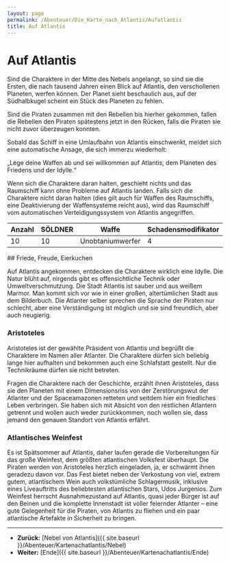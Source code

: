 ```yaml
---
layout: page
permalink: /Abenteuer/Die_Karte_nach_Atlantis/Aufatlantis
title: Auf Atlantis
---
```


# Auf Atlantis

Sind die Charaktere in der Mitte des Nebels angelangt, so sind sie die Ersten, die nach tausend Jahren einen Blick auf Atlantis, den verschollenen Planeten, werfen können. Der Planet sieht beschaulich aus, auf der Südhalbkugel scheint ein Stück des Planeten zu fehlen.

Sind die Piraten zusammen mit den Rebellen bis hierher gekommen, fallen die Rebellen den Piraten spätestens jetzt in den Rücken, falls die Piraten sie nicht zuvor überzeugen konnten.

Sobald das Schiff in eine Umlaufbahn von Atlantis einschwenkt, meldet sich eine automatische Ansage, die sich immerzu wiederholt:

&bdquo;Lege deine Waffen ab und sei willkommen auf Atlantis, dem Planeten des Friedens und der Idylle.&ldquo;

Wenn sich die Charaktere daran halten, geschieht nichts und das Raumschiff kann ohne Probleme auf Atlantis landen. Falls sich die Charaktere nicht daran halten (dies gilt auch für Waffen des Raumschiffs, eine Deaktivierung der Waffensysteme reicht aus), wird das Raumschiff vom automatischen Verteidigungssystem von Atlantis angegriffen.

<table>
<thead>
<tr><th>Anzahl</th><th>SÖLDNER</th><th>Waffe</th><th>Schadensmodifikator</th></tr>
</thead>
<tbody>
<tr><td>10</td><td>10</td><td>Unobtaniumwerfer</td><td>4</td></tr>
</tbody>
</table>
## Friede, Freude, Eierkuchen

Auf Atlantis angekommen, entdecken die Charaktere wirklich eine Idylle. Die Natur blüht auf, nirgends gibt es offensichtliche Technik oder Umweltverschmutzung. Die Stadt Atlantis ist sauber und aus weißem Marmor. Man kommt sich vor wie in einer großen, altertümlichen Stadt aus dem Bilderbuch. Die Atlanter selber sprechen die Sprache der Piraten nur schlecht, aber eine Verständigung ist möglich und sie sind freundlich, aber auch neugierig.

### Aristoteles

Aristoteles ist der gewählte Präsident von Atlantis und begrüßt die Charaktere im Namen aller Atlanter. Die Charaktere dürfen sich beliebig lange hier aufhalten und bekommen auch eine Schlafstatt gestellt. Nur die Technikräume dürfen sie nicht betreten.

Fragen die Charaktere nach der Geschichte, erzählt ihnen Aristoteles, dass sie den Planeten mit einem Dimensionsriss von der Zerstörungswut der Atlanter und der Spaceamazonen retteten und seitdem hier ein friedliches Leben verbringen. Sie haben sich mit Absicht von den restlichen Atlantern getrennt und wollen auch weder zurückkommen, noch wollen sie, dass jemand den genauen Standort von Atlantis erfährt.

### Atlantisches Weinfest

Es ist Spätsommer auf Atlantis, daher laufen gerade die Vorbereitungen für das große Weinfest, dem größten atlantischen Volksfest überhaupt. Die Piraten werden von Aristoteles herzlich eingeladen, ja, er schwärmt ihnen geradezu davon vor. Das Fest bietet neben der Verkostung von viel, extrem gutem, atlantischem Wein auch volkstümliche Schlagermusik, inklusive eines Liveauftritts des beliebtesten atlantischen Stars, Udos Jurgenios. Zum Weinfest herrscht Ausnahmezustand auf Atlantis, quasi jeder Bürger ist auf den Beinen und die komplette Innenstadt ist voller feiernder Atlanter – eine gute Gelegenheit für die Piraten, von Atlantis zu fliehen und ein paar atlantische Artefakte in Sicherheit zu bringen.


***
- **Zurück:** [Nebel von Atlantis]({{ site.baseurl }}/Abenteuer/Kartenachatlantis/Nebel)
- **Weiter:** [Ende]({{ site.baseurl }}/Abenteuer/Kartenachatlantis/Ende)

